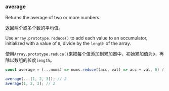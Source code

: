 ### average

Returns the average of two or more numbers.

返回两个或多个数的平均值。

Use `Array.prototype.reduce()` to add each value to an accumulator, initialized with a value of `0`, divide by the `length` of the array.

使用`Array.prototype.reduce()`来把每个值添加到累加器中，初始累加值为`0`，再除以数组的长度`length`。

```js
const average = (...nums) => nums.reduce((acc, val) => acc + val, 0) / nums.length;
```

```js
average(...[1, 2, 3]); // 2
average(1, 2, 3); // 2
```
